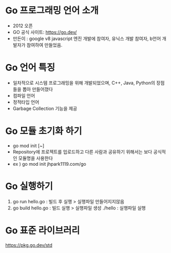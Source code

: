 # Go 프로그래밍 언어 소개
- 2012 오픈 
- GO 공식 사이트: https://go.dev/
- 만든이 : google v8 javascript 엔진 개발에 참여자, 유닉스 개발 참여자, b언어 개발자가 참여하여 만들었음.

# Go 언어 특징
- 일차적으로 시스템 프로그래밍을 위해 개발되었으며, C++, Java, Python의 장점들을 뽑아 만들어졌다
- 컴파일 언어
- 정적타입 언어
- Garbage Collection 기능을 제공

# Go 모듈 초기화 하기
- go mod init [~]
- Repository에 프로젝트를 업로드하고 다른 사람과 공유하기 위해서는 보다 공식적인 모듈명을 사용한다
- ex ) go mod init jhpark1119.com/go

# Go 실행하기
1. go run hello.go : 빌드 후 실행 > 실행파일 만들어지지않음
2. go build hello.go : 빌드 실행 > 실행파일 생성
   ./hello : 실행파일 실행
   
# Go 표준 라이브러리 
https://pkg.go.dev/std